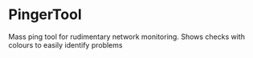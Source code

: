 # PingerTool
Mass ping tool for rudimentary network monitoring. Shows checks with colours to easily identify problems
